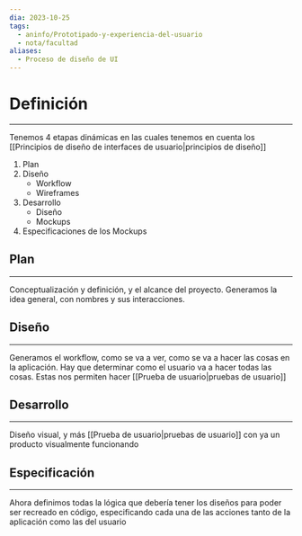 ```yaml
---
dia: 2023-10-25
tags:
  - aninfo/Prototipado-y-experiencia-del-usuario
  - nota/facultad
aliases:
  - Proceso de diseño de UI
---
```

# Definición
---
Tenemos 4 etapas dinámicas en las cuales tenemos en cuenta los [[Principios de diseño de interfaces de usuario|principios de diseño]]
1. Plan
2. Diseño
	* Workflow
	* Wireframes
3. Desarrollo
	* Diseño
	* Mockups
4. Especificaciones de los Mockups

## Plan
---
Conceptualización y definición, y el alcance del proyecto. Generamos la idea general, con nombres y sus interacciones.

## Diseño
---
Generamos el workflow, como se va a ver, como se va a hacer las cosas en la aplicación. Hay que determinar como el usuario va a hacer todas las cosas. Estas nos permiten hacer [[Prueba de usuario|pruebas de usuario]]

## Desarrollo
---
Diseño visual, y más [[Prueba de usuario|pruebas de usuario]] con ya un producto visualmente funcionando

## Especificación
---
Ahora definimos todas la lógica que debería tener los diseños para poder ser recreado en código, especificando cada una de las acciones tanto de la aplicación como las del usuario